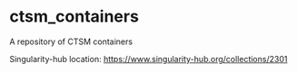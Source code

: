 # ctsm_containers

A repository of CTSM containers

Singularity-hub location: https://www.singularity-hub.org/collections/2301
